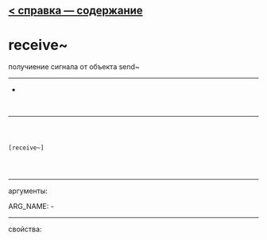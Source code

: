 [< справка — содержание](index.html)
---

# receive~


получиение сигнала от объекта send~

---

-
<br>


---


```



[receive~]


            
```

---
аргументы:

ARG_NAME: -<br>

---
свойства:


